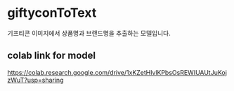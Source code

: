 # giftyconToText
기프티콘 이미지에서 상품명과 브랜드명을 추출하는 모델입니다.

## colab link for model 
https://colab.research.google.com/drive/1xKZetHlvlKPbsOsREWIUAUtJuKojzWuT?usp=sharing
